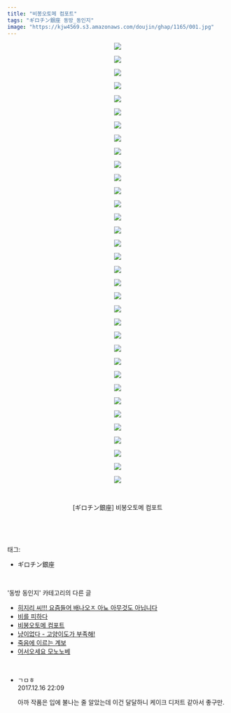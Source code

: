 ```yaml
---
title: "비봉오토메 컴포트"
tags: "ギロチン銀座 동방_동인지"
image: "https://kjw4569.s3.amazonaws.com/doujin/ghap/1165/001.jpg"
---
```

<div class="article">
<p style="text-align: center; clear: none; float: none;"><img src="{{ site.imgserver3 }}/ghap/1165/001.jpg"/></p>
<p style="text-align: center; clear: none; float: none;"><img src="{{ site.imgserver3 }}/ghap/1165/002.jpg"/></p>
<p style="text-align: center; clear: none; float: none;"><img src="{{ site.imgserver3 }}/ghap/1165/003.jpg"/></p>
<p style="text-align: center; clear: none; float: none;"><img src="{{ site.imgserver3 }}/ghap/1165/004.jpg"/></p>
<p style="text-align: center; clear: none; float: none;"><img src="{{ site.imgserver3 }}/ghap/1165/005.jpg"/></p>
<p style="text-align: center; clear: none; float: none;"><img src="{{ site.imgserver3 }}/ghap/1165/006.jpg"/></p>
<p style="text-align: center; clear: none; float: none;"><img src="{{ site.imgserver3 }}/ghap/1165/007.jpg"/></p>
<p style="text-align: center; clear: none; float: none;"><img src="{{ site.imgserver3 }}/ghap/1165/008.jpg"/></p>
<p style="text-align: center; clear: none; float: none;"><img src="{{ site.imgserver3 }}/ghap/1165/009.jpg"/></p>
<p style="text-align: center; clear: none; float: none;"><img src="{{ site.imgserver3 }}/ghap/1165/010.jpg"/></p>
<p style="text-align: center; clear: none; float: none;"><img src="{{ site.imgserver3 }}/ghap/1165/011.jpg"/></p>
<p style="text-align: center; clear: none; float: none;"><img src="{{ site.imgserver3 }}/ghap/1165/012.jpg"/></p>
<p style="text-align: center; clear: none; float: none;"><img src="{{ site.imgserver3 }}/ghap/1165/013.jpg"/></p>
<p style="text-align: center; clear: none; float: none;"><img src="{{ site.imgserver3 }}/ghap/1165/014.jpg"/></p>
<p style="text-align: center; clear: none; float: none;"><img src="{{ site.imgserver3 }}/ghap/1165/015.jpg"/></p>
<p style="text-align: center; clear: none; float: none;"><img src="{{ site.imgserver3 }}/ghap/1165/016.jpg"/></p>
<p style="text-align: center; clear: none; float: none;"><img src="{{ site.imgserver3 }}/ghap/1165/017.jpg"/></p>
<p style="text-align: center; clear: none; float: none;"><img src="{{ site.imgserver3 }}/ghap/1165/018.jpg"/></p>
<p style="text-align: center; clear: none; float: none;"><img src="{{ site.imgserver3 }}/ghap/1165/019.jpg"/></p>
<p style="text-align: center; clear: none; float: none;"><img src="{{ site.imgserver3 }}/ghap/1165/020.jpg"/></p>
<p style="text-align: center; clear: none; float: none;"><img src="{{ site.imgserver3 }}/ghap/1165/021.jpg"/></p>
<p style="text-align: center; clear: none; float: none;"><img src="{{ site.imgserver3 }}/ghap/1165/022.jpg"/></p>
<p style="text-align: center; clear: none; float: none;"><img src="{{ site.imgserver3 }}/ghap/1165/023.jpg"/></p>
<p style="text-align: center; clear: none; float: none;"><img src="{{ site.imgserver3 }}/ghap/1165/024.jpg"/></p>
<p style="text-align: center; clear: none; float: none;"><img src="{{ site.imgserver3 }}/ghap/1165/025.jpg"/></p>
<p style="text-align: center; clear: none; float: none;"><img src="{{ site.imgserver3 }}/ghap/1165/026.jpg"/></p>
<p style="text-align: center; clear: none; float: none;"><img src="{{ site.imgserver3 }}/ghap/1165/027.jpg"/></p>
<p style="text-align: center; clear: none; float: none;"><img src="{{ site.imgserver3 }}/ghap/1165/028.jpg"/></p>
<p style="text-align: center; clear: none; float: none;"><img src="{{ site.imgserver3 }}/ghap/1165/029.jpg"/></p>
<p style="text-align: center; clear: none; float: none;"><img src="{{ site.imgserver3 }}/ghap/1165/030.jpg"/></p>
<p style="text-align: center; clear: none; float: none;"><img src="{{ site.imgserver3 }}/ghap/1165/031.jpg"/></p>
<p style="text-align: center; clear: none; float: none;"><img src="{{ site.imgserver3 }}/ghap/1165/032.jpg"/></p>
<p style="text-align: center; clear: none; float: none;"><img src="{{ site.imgserver3 }}/ghap/1165/033.jpg"/></p>
<p style="text-align: center; clear: none; float: none;"><img src="{{ site.imgserver3 }}/ghap/1165/034.jpg"/></p>
<p style="text-align: center; clear: none; float: none;"><br/></p>
<p style="text-align: center; clear: none; float: none;">[ギロチン銀座] 비봉오토메 컴포트</p>
<p><br/></p>
</div><br/>
<div class="tagTrail">
<p>태그: </p>
<ul>
<li>ギロチン銀座</li>
</ul>
</div><br/>
<div class="another">
<p>'동방 동인지' 카테고리의 다른 글</p>
<ul>
<li><a href="/ghap_1167">히지리 씨!!! 요즘들어 배나오ㅈ 아뇨 아무것도 아닙니다</a></li>
<li><a href="/ghap_1166">비를 피하다</a></li>
<li><a href="/ghap_1165">비봉오토메 컴포트</a></li>
<li><a href="/ghap_1163">냥이없다 - 고양이도가 부족해!</a></li>
<li><a href="/ghap_1162">죽음에 이르는 계보</a></li>
<li><a href="/ghap_1161">어서오세요 모노노베</a></li>
</ul>
</div><br/>
<div class="cb_module cb_fluid">
<div class="cb_wrt cb_profile">
<div class="comment">
<ul>
<li class="cb_thumb_off" id="comment15153541">
<div class="cb_comment_area">
<div class="cb_info_area">
<div class="cb_section">
<span class="cb_nick_name">ㄱㅁㅎ</span>
</div>
<div class="cb_section">
<span class="cb_date">2017.12.16 22:09 </span>
</div>
</div>
<div class="cb_dsc_comment">
<p class="cb_dsc">
											아까 작품은 입에 불나는 줄 알았는데 이건 달달하니 케이크 디저트 같아서 좋구만.
										</p>
</div>
</div></li>
</ul>
</div>
</div><!-- commentList close -->
</div><br/>
